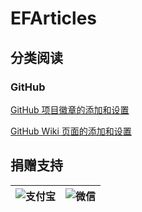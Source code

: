 # EFArticles

## 分类阅读

### GitHub

[GitHub 项目徽章的添加和设置](https://github.com/EyreFree/EFArticles/blob/master/Articles/GitHub/GitHub%20%E9%A1%B9%E7%9B%AE%E5%BE%BD%E7%AB%A0%E7%9A%84%E6%B7%BB%E5%8A%A0%E5%92%8C%E8%AE%BE%E7%BD%AE.md)

[GitHub Wiki 页面的添加和设置](https://github.com/EyreFree/EFArticles/blob/master/Articles/GitHub/GitHub%20Wiki%20%E9%A1%B5%E9%9D%A2%E7%9A%84%E6%B7%BB%E5%8A%A0%E5%92%8C%E8%AE%BE%E7%BD%AE.md)

## 捐赠支持

![支付宝](https://github.com/EyreFree/EFArticles/blob/master/Res/AliPay.jpg?raw=true)|![微信](https://github.com/EyreFree/EFArticles/blob/master/Res/WeChat.jpg?raw=true)  
:---------------------:|:---------------------:
